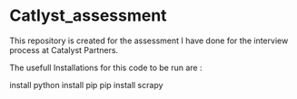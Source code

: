 # Catlyst_assessment
This repository is created for the assessment I have done for the interview process at Catalyst Partners.


The usefull Installations for this code to be run are :

install python
install pip
pip install scrapy
